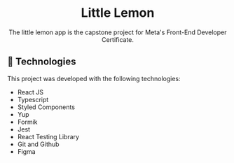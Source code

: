 <h1 align="center"> Little Lemon  </h1>

<p align="center">
The little lemon app is the capstone project for Meta's Front-End Developer Certificate. <br/>
</p>

<h2 id="technologies">🚀 Technologies</h2>

This project was developed with the following technologies:

- React JS
- Typescript
- Styled Components
- Yup
- Formik
- Jest
- React Testing Library
- Git and Github
- Figma

